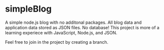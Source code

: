 # simpleBlog

A simple node.js blog with no additonal packages.  All blog data and application data stored as JSON files.  No database!  This project is more of a learning experiece with JavaScript, Node.js, and JSON.

Feel free to join in the project by creating a branch.
